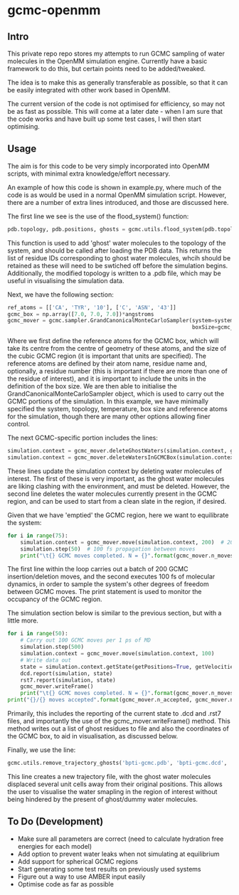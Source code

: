 # gcmc-openmm

## Intro

This private repo repo stores my attempts to run GCMC sampling of water molecules in the OpenMM simulation engine.
Currently have a basic framework to do this, but certain points need to be added/tweaked.

The idea is to make this as generally transferable as possible, so that it can be easily integrated with other work based in OpenMM.

The current version of the code is not optimised for efficiency, so may not be as fast as possible.
This will come at a later date - when I am sure that the code works and have built up some test cases, I will then start optimising.

## Usage

The aim is for this code to be very simply incorporated into OpenMM scripts, with minimal extra knowledge/effort necessary.

An example of how this code is shown in example.py, where much of the code is as would be used in a normal OpenMM simulation script.
However, there are a number of extra lines introduced, and those are discussed here.

The first line we see is the use of the flood\_system() function:
```python
pdb.topology, pdb.positions, ghosts = gcmc.utils.flood_system(pdb.topology, pdb.positions, n=25, pdb='bpti-gcmc.pdb')
```
This function is used to add 'ghost' water molecules to the topology of the system, and should be called after loading the PDB data.
This returns the list of residue IDs corresponding to ghost water molecules, whcih should be retained as these will need to be swtiched off before the simulation begins.
Additionally, the modified topology is written to a .pdb file, which may be useful in visualising the simulation data.

Next, we have the following section:
```python
ref_atoms = [['CA', 'TYR', '10'], ['C', 'ASN', '43']]
gcmc_box = np.array([7.0, 7.0, 7.0])*angstroms
gcmc_mover = gcmc.sampler.GrandCanonicalMonteCarloSampler(system=system, topology=pdb.topology, temperature=300*kelvin,
                                                          boxSize=gcmc_box, boxAtoms=ref_atoms)
```
Where we first define the reference atoms for the GCMC box, which will take its centre from the centre of geometry of these atoms, and the size of the cubic GCMC region (it is important that units are specified).
The reference atoms are defined by their atom name, residue name and, optionally, a residue number (this is important if there are more than one of the residue of interest), and it is important to include the units in the definition of the box size.
We are then able to initialise the GrandCanonicalMonteCarloSampler object, which is used to carry out the GCMC portions of the simulation.
In this example, we have minimally specified the system, topology, temperature, box size and reference atoms for the simulation, though there are many other options allowing finer control.

The next GCMC-specific portion includes the lines:
```python
simulation.context = gcmc_mover.deleteGhostWaters(simulation.context, ghosts)
simulation.context = gcmc_mover.deleteWatersInGCMCBox(simulation.context)
```
These lines update the simulation context by deleting water molecules of interest.
The first of these is very important, as the ghost water molecules are liking clashing with the environment, and must be deleted.
However, the second line deletes the water molecules currently present in the GCMC region, and can be used to start from a clean slate in the region, if desired.

Given that we have 'emptied' the GCMC region, here we want to equilibrate the system:
```python
for i in range(75):
    simulation.context = gcmc_mover.move(simulation.context, 200)  # 200 GCMC moves
    simulation.step(50)  # 100 fs propagation between moves
    print("\t{} GCMC moves completed. N = {}".format(gcmc_mover.n_moves, gcmc_mover.N))
```
The first line within the loop carries out a batch of 200 GCMC insertion/deletion moves, and the second executes 100 fs of molecular dynamics, in order to sample the system's other degrees of freedom between GCMC moves.
The print statement is used to monitor the occupancy of the GCMC region.

The simulation section below is similar to the previous section, but with a little more.
```python
for i in range(50):
    # Carry out 100 GCMC moves per 1 ps of MD
    simulation.step(500)
    simulation.context = gcmc_mover.move(simulation.context, 100)
    # Write data out
    state = simulation.context.getState(getPositions=True, getVelocities=True)
    dcd.report(simulation, state)
    rst7.report(simulation, state)
    gcmc_mover.writeFrame()
    print("\t{} GCMC moves completed. N = {}".format(gcmc_mover.n_moves, gcmc_mover.N))
print("{}/{} moves accepted".format(gcmc_mover.n_accepted, gcmc_mover.n_moves))
```
Primarily, this includes the reporting of the current state to .dcd and .rst7 files, and importantly the use of the gcmc\_mover.writeFrame() method.
This method writes out a list of ghost residues to file and also the coordinates of the GCMC box, to aid in visualisation, as discussed below.

Finally, we use the line:
```python
gcmc.utils.remove_trajectory_ghosts('bpti-gcmc.pdb', 'bpti-gcmc.dcd', 'gcmc-ghost-wats.txt')
```
This line creates a new trajectory file, with the ghost water molecules displaced several unit cells away from their original positions.
This allows the user to visualise the water smapling in the region of interest without being hindered by the present of ghost/dummy water molecules.

## To Do (Development)
- Make sure all parameters are correct (need to calculate hydration free energies for each model)
- Add option to prevent water leaks when not simulating at equilibrium
- Add support for spherical GCMC regions
- Start generating some test results on previously used systems
- Figure out a way to use AMBER input easily
- Optimise code as far as possible

